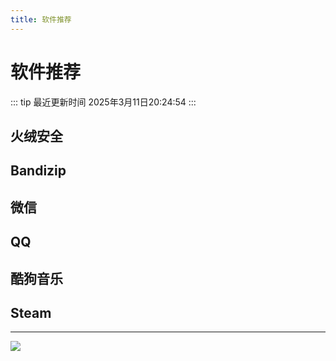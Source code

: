 ```yaml
---
title: 软件推荐
---
```


# 软件推荐

::: tip 最近更新时间
2025年3月11日20:24:54
:::

## 火绒安全

<Linkcard url="https://www.huorong.cn/person/person5" title="火绒安全软件6.0" description="免费国产杀毒软件，轻量高效，专注安全防护，用户体验良好。" logo="/image/App/hr.png"/>

## Bandizip

<Linkcard url="https://www.bandisoft.com/bandizip/" title="Bandizip" description="免费压缩软件，界面简洁直观，功能全面，支持多格式压缩和解压。" logo="/image/App/zip.png"/>

## 微信

<Linkcard url="https://weixin.qq.com/" title="微信" description="多功能社交平台，支持聊天、支付、公众号和小程序服务。" logo="/image/App/wx.png"/>

## QQ

<Linkcard url="https://im.qq.com/index/#downloadAnchor" title="QQ" description="综合性即时通讯工具，提供聊天、文件传输、在线游戏等。" logo="/image/App/qq.png"/>

## 酷狗音乐

<Linkcard url="https://download.kugou.com/" title="酷狗音乐" description="音乐播放软件，提供海量曲库、在线试听和下载服务。" logo="/image/App/kg.png"/>

## Steam

<Linkcard url="https://store.steampowered.com/about/" title="Steam" description="大型游戏平台，提供游戏购买、下载、在线社区和创意工坊。" logo="/image/App/st.png"/>

---

![](/img/vx.png)

